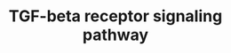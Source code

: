 ---
annotations:
- id: PW:0000329
  parent: signaling pathway
  type: Pathway Ontology
  value: transforming growth factor-beta superfamily mediated signaling pathway
authors:
- A.Pandey
- MaintBot
- Khanspers
- Ddigles
- L Dupuis
- Eweitz
description: ''
last-edited: 2021-05-23
organisms:
- Mus musculus
redirect_from:
- /index.php/Pathway:WP258
- /instance/WP258
revision: null
schema-jsonld:
- '@context': https://schema.org/
  '@id': https://wikipathways.github.io/pathways/WP258.html
  '@type': Dataset
  creator:
    '@type': Organization
    name: WikiPathways
  description: ''
  keywords:
  - Acvrl1
  - Anapc1
  - Anapc10
  - Anapc2
  - Anapc4
  - Anapc5
  - Anapc7
  - Ap2b1
  - Ar
  - Arrb2
  - Atf2
  - Atf3
  - Axin1
  - Axin2
  - Btrc
  - CDK2
  - Camk2a
  - Camk2b
  - Camk2d
  - Camk2g
  - Cav1
  - Ccnb2
  - Ccnd1
  - Ccne1
  - Cd44
  - Cdc16
  - Cdc23
  - Cdc25a
  - Cdc27
  - Cdc2a
  - Cdk4
  - Cdk6
  - Cdkn1a
  - Cited1
  - Cops5
  - Crebbp
  - Cri2
  - Ctcf
  - Ctnnb1
  - Cul1
  - Dab2
  - Daxx
  - Dcp1a
  - Dvl1
  - E2f4
  - E2f5
  - Eif3s2
  - Eng
  - Ep300
  - Erbb2ip
  - Esr1
  - Ets1
  - Fkbp1a
  - Fnta
  - Fos
  - Fosb
  - Foxg1
  - Foxh1
  - Foxo1
  - Foxo3a
  - Fzr1
  - Gene Symbol
  - Gipc1
  - Hdac1
  - Hgs
  - Hnf4a
  - Hoxa9
  - Hspa8
  - Jun
  - Junb
  - Jund1
  - Kpnb1
  - Lef1
  - Map2k3
  - Map2k6
  - Map3k7
  - Map3k7ip1
  - Mapk14
  - Mapk8
  - Mef2a
  - Mef2c
  - Mllt7
  - Myc
  - Ncoa1
  - Nfya
  - Nfyb
  - Nfyc
  - Nup153
  - Nup214
  - PIK3R1
  - PRKCG
  - Pard3
  - Pcaf
  - Pias1
  - Pias2
  - Pik3r2
  - Ppp2r2a
  - Prkar1b
  - Prkar2a
  - Prkcb1
  - Prkcd
  - Rb1
  - Rbl1
  - Rbl2
  - Rbx1
  - Rock1
  - Runx2
  - SNW1
  - Sdc2
  - Ski
  - Skil
  - Skp1a
  - Smad2
  - Smad3
  - Smad4
  - Smad6
  - Smad7
  - Smurf1
  - Smurf2
  - Snip1
  - Snx1
  - Snx2
  - Snx4
  - Snx6
  - Sp1
  - Sparc
  - Stambpl1
  - Stk11
  - Stk11ip
  - Strap
  - Sumo1
  - Tfdp1
  - Tfdp2
  - Tgfb1
  - Tgfb2
  - Tgfb3
  - Tgfbr1
  - Tgfbr2
  - Tgfbr3
  - Tgif
  - Trap1
  - Trp53
  - Trp73
  - Ube2d1
  - Ube2d2
  - Ube2d3
  - Vdr
  - Xpo1
  - Yap1
  - Zfhx1a
  - Zfhx1b
  - Zfyve9
  license: CC0
  name: TGF-beta receptor signaling pathway
seo: CreativeWork
title: TGF-beta receptor signaling pathway
wpid: WP258
---